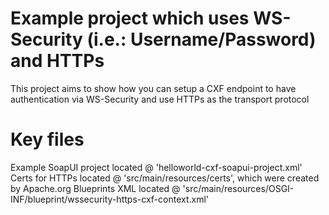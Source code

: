 Example project which uses WS-Security (i.e.: Username/Password) and HTTPs
=========================
This project aims to show how you can setup a CXF endpoint to have authentication via WS-Security and use HTTPs as the transport protocol

Key files
========================
Example SoapUI project located @ 'helloworld-cxf-soapui-project.xml'
Certs for HTTPs located @ 'src/main/resources/certs', which were created by Apache.org
Blueprints XML located @ 'src/main/resources/OSGI-INF/blueprint/wssecurity-https-cxf-context.xml'
